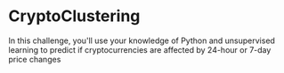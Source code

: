 # CryptoClustering
In this challenge, you'll use your knowledge of Python and unsupervised learning to predict if cryptocurrencies are affected by 24-hour or 7-day price changes
